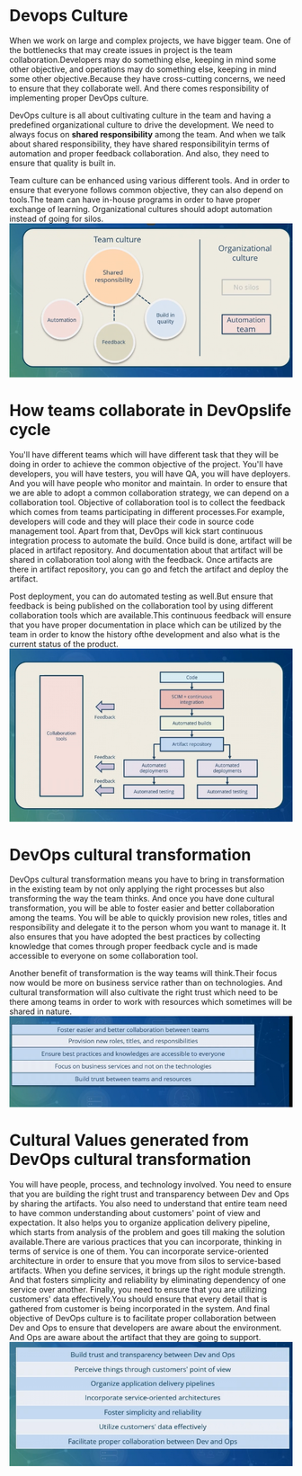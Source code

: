 # Devops Culture
When we work on large and complex projects, we have bigger team. One of the bottlenecks that may create issues in project is the team collaboration.Developers may do something else, keeping in mind some other objective, and operations may do something else, keeping in mind some other objective.Because they have cross-cutting concerns, we need to ensure that they collaborate well.  And there comes responsibility of implementing proper DevOps culture. 

DevOps culture is all about cultivating culture in the team and having a predefined organizational culture to drive the development. We need to always focus on __shared responsibility__ among the team. And when we talk about shared responsibility, they have shared responsibilityin terms of automation and proper feedback collaboration. And also, they need to ensure that quality is built in.

Team culture can be enhanced using various different tools. And in order to ensure that everyone follows common objective, they can also depend on tools.The team can have in-house programs in order to have proper exchange of learning. Organizational cultures should adopt automation instead of going for silos.
![Team and Organizational culture](Images/team_and_organizational_culture.PNG)
# How teams collaborate in DevOpslife cycle
You'll have different teams which will have different task that they will be doing in order to achieve the common objective of the project. You'll have developers, you will have testers, you will have QA, you will have deployers. And you will have people who monitor and maintain. In order to ensure that we are able to adopt a common collaboration strategy, we can depend on a collaboration tool. Objective of collaboration tool is to collect the feedback which comes from teams participating in different processes.For example, developers will code and they will place their code in source code management tool. Apart from that, DevOps will kick start continuous integration process to  automate the build. Once build is done, artifact will be placed in artifact repository. And documentation about that artifact will be shared in collaboration tool along with the feedback. Once artifacts are there in artifact repository, you can go and fetch the artifact and deploy the artifact. 

Post deployment, you can do automated testing as well.But ensure that feedback is being published on the collaboration tool by using different collaboration tools which are available.This continuous feedback will ensure that you have proper documentation in place which can be utilized by the team in order to know the history ofthe development and also what is the current status of the product.
![Team Collaboration Tool](Images/collaboration_tool.PNG)
# DevOps cultural transformation
DevOps cultural transformation means you have to bring in transformation in the existing team by not only applying the right processes but also transforming the way the team thinks. And once you have done cultural transformation, you will be able to foster easier and better collaboration among the teams. You will be able to quickly provision new roles, titles and responsibility and delegate it to the person whom you want to manage it. It also ensures that you have adopted the best practices by collecting knowledge that comes through proper feedback cycle and is made accessible to everyone on some collaboration tool. 

Another benefit of transformation is the way teams will think.Their focus now would be more on business service rather than on technologies. And cultural transformation will also cultivate the right trust which need to be there among teams in order to work with resources which sometimes will be shared in nature. 
![Benefits of cultural transformation](Images/benefits_of_cultural_transformation.png)
# Cultural Values generated from DevOps cultural transformation
You will have people, process, and technology involved. You need to ensure that you are building the right trust and transparency between Dev and Ops by sharing the artifacts. You also need to understand that entire team need to have common understanding about customers' point of view and expectation. It also helps you to organize application delivery pipeline, which starts from analysis of the problem and goes till making the solution available.There are various practices that you can incorporate, thinking in terms of service is one of them. You can incorporate service-oriented architecture in order to ensure that you move from silos to service-based artifacts. When you define services, it brings up the  right module strength. And that fosters simplicity and reliability by eliminating dependency of one service over another. Finally, you need to ensure that you are utilizing customers' data effectively.You should ensure that every detail that is gathered from customer is being incorporated in the system. And final objective of DevOps culture is to facilitate proper collaboration between Dev and Ops to ensure that developers are aware about the environment. And Ops are aware about the artifact that they are going to support.
![Devops cultural values](Images/devops_cultural_values.PNG)
